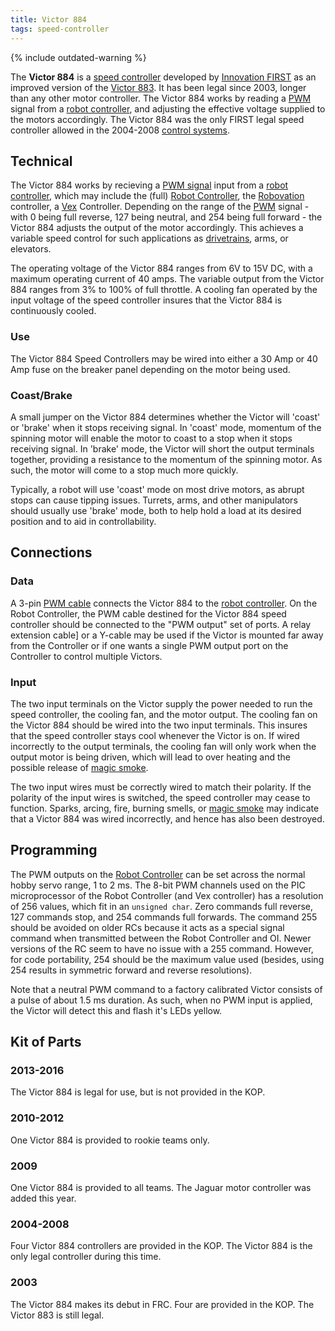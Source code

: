 ```yaml
---
title: Victor 884
tags: speed-controller
---
```


{% include outdated-warning %}

The **Victor 884** is a [speed controller](speed-controller) developed by [Innovation FIRST](innovationfirst) as an improved version of the [Victor
883](victor-883). It has been legal since 2003, longer than any other motor controller. The Victor 884 works by reading a
[PWM](pwm) signal from a [robot
controller](robot-controller), and adjusting
the effective voltage supplied to the motors accordingly. The Victor 884 was
the only FIRST legal speed controller allowed in the
2004-2008 [control
systems](control-system).


## Technical

The Victor 884 works by recieving a [PWM
signal](pwm-signal) input from a [robot
controller](robot-controller), which may
include the (full) [Robot Controller](robot-controller), the [Robovation](robovation)
controller, a [Vex](vex) Controller. Depending on the
range of the [PWM](pwm) signal - with 0 being full reverse,
127 being neutral, and 254 being full forward - the Victor 884 adjusts the
output of the motor accordingly. This achieves a variable speed control for
such applications as [drivetrains](drive-trains),
arms, or elevators.

The operating voltage of the Victor 884 ranges from 6V to 15V DC, with a
maximum operating current of 40 amps. The variable output from the Victor 884
ranges from 3% to 100% of full throttle. A cooling fan operated by the input
voltage of the speed controller insures that the Victor 884 is continuously
cooled.


### Use

The Victor 884 Speed Controllers may be wired into either a 30 Amp or 40 Amp fuse on the breaker
panel depending on the motor being used.


### Coast/Brake

A small jumper on the Victor 884 determines whether the Victor will 'coast' or
'brake' when it stops receiving signal. In 'coast' mode, momentum of the
spinning motor will enable the motor to coast to a stop when it stops
receiving signal. In 'brake' mode, the Victor will short the output terminals
together, providing a resistance to the momentum of the spinning motor. As
such, the motor will come to a stop much more quickly.

Typically, a robot will use 'coast' mode on most drive motors, as abrupt stops
can cause tipping issues. Turrets, arms, and other manipulators should usually
use 'brake' mode, both to help hold a load at its desired position and to aid
in controllability.


## Connections


### Data

A 3-pin [PWM cable](pwm_cable) connects the Victor 884 to the [robot
controller](robot-controller). On the Robot Controller, the PWM cable destined
for the Victor 884 speed controller should be connected to the "PWM output" set
of ports. A relay extension cable] or a Y-cable may be used if the Victor is
mounted far away from the Controller or if one wants a single PWM output port on
the Controller to control multiple Victors.


### Input

The two input terminals on the Victor supply the
power needed to run the speed controller, the cooling fan, and the motor
output. The cooling fan on the Victor 884 should be wired into the two input
terminals. This insures that the speed controller stays cool whenever the
Victor is on. If wired incorrectly to the output terminals, the cooling fan
will only work when the output motor is being driven, which will lead to over
heating and the possible release of [magic smoke](magic-smoke).

The two input wires must be correctly wired to match their polarity. If the
polarity of the input wires is switched, the speed controller may cease to
function. Sparks, arcing, fire, burning smells, or [magic smoke](magic-smoke)
may indicate that a Victor 884 was wired incorrectly, and hence has also been
destroyed.


## Programming

The PWM outputs on
the [Robot Controller](robot-controller) can be
set across the normal hobby servo range, 1 to 2 ms. The 8-bit PWM channels
used on the PIC microprocessor of the Robot Controller (and Vex controller)
has a resolution of 256 values, which fit in an `unsigned char`. Zero commands
full reverse, 127 commands stop, and 254 commands full forwards. The command
255 should be avoided on older RCs because it acts as a special signal command
when transmitted between the Robot Controller and OI. Newer versions of the RC
seem to have no issue with a 255 command. However, for code portability, 254
should be the maximum value used (besides, using 254 results in symmetric
forward and reverse resolutions).

Note that a neutral PWM command to a factory calibrated Victor consists of a
pulse of about 1.5 ms duration. As such, when no PWM input is applied, the
Victor will detect this and flash it's LEDs yellow.

## Kit of Parts

### 2013-2016

The Victor 884 is legal for use, but is not provided in the KOP.

### 2010-2012

One Victor 884 is provided to rookie teams only.

### 2009

One Victor 884 is provided to all teams. The Jaguar motor controller was added this year.

### 2004-2008

Four Victor 884 controllers are provided in the KOP. The Victor 884 is the only legal controller during this time.

### 2003

The Victor 884 makes its debut in FRC. Four are provided in the KOP. The Victor 883 is still legal.

